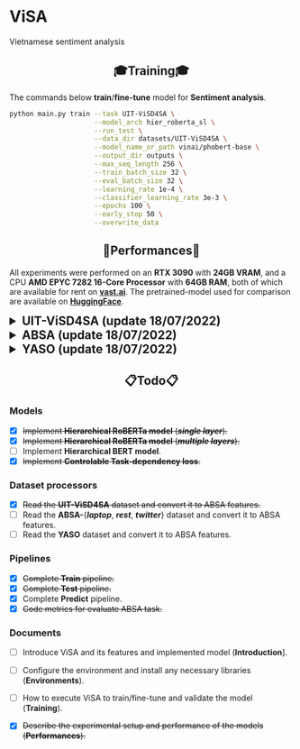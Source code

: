 # ViSA
Vietnamese sentiment analysis 


## <div align="center">🎓Training🎓</div>
The commands below **train**/**fine-tune** model for **Sentiment analysis**.
```bash
python main.py train --task UIT-ViSD4SA \
                     --model_arch hier_roberta_sl \
                     --run_test \
                     --data_dir datasets/UIT-ViSD4SA \
                     --model_name_or_path vinai/phobert-base \
                     --output_dir outputs \
                     --max_seq_length 256 \
                     --train_batch_size 32 \
                     --eval_batch_size 32 \
                     --learning_rate 1e-4 \
                     --classifier_learning_rate 3e-3 \
                     --epochs 100 \
                     --early_stop 50 \
                     --overwrite_data
```
## <div align="center">🥇Performances🥇</div>
All experiments were performed on an **RTX 3090** with **24GB VRAM**, and  a CPU **AMD EPYC 7282 16-Core Processor** with **64GB RAM**, both of which are available for rent on **[vast.ai](https://vast.ai/)**. The pretrained-model used for comparison are available on **[HuggingFace](https://huggingface.co/models)**.
<details>
    <summary style="font-size: 1.50em; font-weight: bold;">UIT-ViSD4SA (update 18/07/2022)</summary>
    <div align="center"><b>Table 1</b>: The overall experimental results</div>
    <table align="center">
        <thead>
            <tr>
                <th align="left" rowspan="2">Model</th>
                <th align="center" rowspan="2">Accuracy</th>
                <th align="center" colspan="3">micro-Average</th>
                <th align="center" colspan="3">macro-Average</th>
                <th align="center" rowspan="2">Reference</th>
            </tr>
            <tr>
                <th align="center">Precision</th>
                <th align="center">Recall</th>
                <th align="center">F1-score</th>
                <th align="center">Precision</th>
                <th align="center">Recall</th>
                <th align="center">F1-score</th>
            </tr>
        </thead>
        <tbody>
            <tr><td align="center" colspan="9"><b>Aspect</b></td></tr>
            <tr>
                <td align="left">BiLSTM_CRF_Base</td>
                <td align="center">.....</td>
                <td align="center">0.6563</td>
                <td align="center">0.6515</td>
                <td align="center">0.6539</td>
                <td align="center">0.6288</td>
                <td align="center">0.6162</td>
                <td align="center">0.6217</td>
                <td align="center">
                    <a href="https://aclanthology.org/2021.paclic-1.34.pdf"><b>Paper</b></a>
                </td>
            </tr>
            <tr>
                <td align="left">BiLSTM_CRF_Large</td>
                <td align="center">.....</td>
                <td align="center">0.6496</td>
                <td align="center">0.6685</td>
                <td align="center">0.6589</td>
                <td align="center">0.6200</td>
                <td align="center">0.6356</td>
                <td align="center">0.6276</td>
                <td align="center">
                    <a href="https://aclanthology.org/2021.paclic-1.34.pdf"><b>Paper</b></a>
                </td>
            </tr>
            <tr>
                <td align="left">HierRoBERTa_SL</td>
                <td align="center">0.8061</td>
                <td align="center">0.6481</td>
                <td align="center">0.6726</td>
                <td align="center">0.6601</td>
                <td align="center">0.6169</td>
                <td align="center">0.6509</td>
                <td align="center">0.6331</td>
                <td align="center">
                    <a href="./statics/logs/hier_roberta_sl.log"><b>Log</b></a>
                </td>
            </tr>
            <tr>
                <td align="left">HierRoBERTa_ML</td>
                <td align="center">0.8045</td>
                <td align="center">0.6528</td>
                <td align="center">0.6750</td>
                <td align="center"><b style="color: red">0.6637</b></td>
                <td align="center">0.6324</td>
                <td align="center">0.6474</td>
                <td align="center"><b style="color: red">0.6391</b></td>
                <td align="center">
                    <a href="./statics/logs/hier_roberta_ml.log"><b>Log</b></a>
                </td>
            </tr>
            <tr><td align="center" colspan="9"><b>Polarity</b></td></tr>
            <tr>
                <td align="left">BiLSTM_CRF_Base</td>
                <td align="center">.....</td>
                <td align="center">0.5488 </td>
                <td align="center">0.5591</td>
                <td align="center">0.5539</td>
                <td align="center">0.4687</td>
                <td align="center">0.4639</td>
                <td align="center">0.4657</td>
                <td align="center"><a href="https://aclanthology.org/2021.paclic-1.34.pdf"><b>Paper</b></a></td>
            </tr>
            <tr>
                <td align="left">BiLSTM_CRF_Large</td>
                <td align="center">.....</td>
                <td align="center">0.5689 </td>
                <td align="center">0.5978</td>
                <td align="center">0.5830</td>
                <td align="center">0.4900</td>
                <td align="center">0.5060</td>
                <td align="center">0.4977</td>
                <td align="center"><a href="https://aclanthology.org/2021.paclic-1.34.pdf"><b>Paper</b></a></td>
            </tr>
            <tr>
                <td align="left">HierRoBERTa_SL</td>
                <td align="center">0.8110</td>
                <td align="center">0.6464</td>
                <td align="center">0.6659</td>
                <td align="center">0.6560</td>
                <td align="center">0.5601</td>
                <td align="center">0.5747</td>
                <td align="center">0.5673</td>
                <td align="center">
                    <a href="./statics/logs/hier_roberta_sl.log"><b>Log</b></a>
                </td>
            </tr>
            <tr>
                <td align="left">HierRoBERTa_ML</td>
                <td align="center">0.8085</td>
                <td align="center">0.6526</td>
                <td align="center">0.6655</td>
                <td align="center"><b style="color: red">0.6590</b></td>
                <td align="center">0.5794</td>
                <td align="center">0.5734</td>
                <td align="center"><b style="color: red">0.5757</b></td>
                <td align="center">
                    <a href="./statics/logs/hier_roberta_ml.log"><b>Log</b></a>
                </td>
            </tr>
            <tr><td align="center" colspan="9"><b>Aspect-polarity</b></td></tr>
            <tr>
                <td align="left">BiLSTM_CRF_Base</td>
                <td align="center">.....</td>
                <td align="center">0.6071</td>
                <td align="center">0.6162</td>
                <td align="center">0.6116</td>
                <td align="center">0.4618</td>
                <td align="center">0.4342</td>
                <td align="center">0.4437</td>
                <td align="center"><a href="https://aclanthology.org/2021.paclic-1.34.pdf"><b>Paper</b></a></td>
            </tr>
            <tr>
                <td align="left">BiLSTM_CRF_Large</td>
                <td align="center">.....</td>
                <td align="center">0.6178</td>
                <td align="center">0.6299</td>
                <td align="center">0.6238</td>
                <td align="center">0.4684</td>
                <td align="center">0.4546</td>
                <td align="center">0.4570</td>
                <td align="center"><a href="https://aclanthology.org/2021.paclic-1.34.pdf"><b>Paper</b></a></td>
            </tr>
            <tr>
                <td align="left">HierRoBERTa_SL</td>
                <td align="center">0.7709</td>
                <td align="center">0.6128</td>
                <td align="center">0.6401</td>
                <td align="center">0.6262</td>
                <td align="center">0.5089</td>
                <td align="center">0.5389</td>
                <td align="center">0.5166</td>
                <td align="center">
                    <a href="./statics/logs/hier_roberta_sl.log"><b>Log</b></a>
                </td>
            </tr>
            <tr>
                <td align="left">HierRoBERTa_ML</td>
                <td align="center">0.7706</td>
                <td align="center">0.6213</td>
                <td align="center">0.6416</td>
                <td align="center"><b style="color: red">0.6313</b></td>
                <td align="center">0.5391</td>
                <td align="center">0.5195</td>
                <td align="center"><b style="color: red">0.5206</b></td>
                <td align="center">
                    <a href="./statics/logs/hier_roberta_ml.log"><b>Log</b></a>
                </td>
            </tr>
        </tbody>
    </table>
    <div align="center"><b>Table 2</b>: Result per class for aspect label of HierRoBERTa_ML</div>
    <table align="center">
        <thead>
             <tr>
               <th align="left" rowspan="2">Aspect</th>
                <th align="center" colspan="3">General Scores</th>
                <th align="center" colspan="3">Polarity F1-scores</th>
            </tr>
            <tr>
                <th align="center">Precision</th>
                <th align="center">Recall</th>
                <th align="center">F1-score</th>
                <th align="center">Negative</th>
                <th align="center">Neutral</th>
                <th align="center">Positive</th>
            </tr>
        </thead>
        <tbody>
            <tr>
                <td align="left">BATTERY</td>
                <td align="center">0.7511</td>
                <td align="center">0.7612</td>
                <td align="center">0.7561</td>
                <td align="center">0.5944</td>
                <td align="center">0.5231</td>
                <td align="center"><b style="color: red">0.8121</b></td>
            </tr>
            <tr>
                <td align="left">CAMERA</td>
                <td align="center">0.7588</td>
                <td align="center">0.7650</td>
                <td align="center"><b style="color: red">0.7619</b></td>
                <td align="center">0.5836</td>
                <td align="center">0.5823</td>
                <td align="center">0.8062</td>
            </tr>
            <tr>
                <td align="left">DESIGN</td>
                <td align="center">0.7059</td>
                <td align="center">0.7024</td>
                <td align="center">0.7042</td>
                <td align="center">0.4188</td>
                <td align="center">0.2857</td>
                <td align="center">0.7600</td>
            </tr>
            <tr>
                <td align="left">FEATURES</td>
                <td align="center">0.5600</td>
                <td align="center">0.5784</td>
                <td align="center">0.5690</td>
                <td align="center">0.4894</td>
                <td align="center">0.4545</td>
                <td align="center">0.6667</td>
            </tr>
            <tr>
                <td align="left">GENERAL</td>
                <td align="center">0.6537</td>
                <td align="center">0.6743</td>
                <td align="center">0.6638</td>
                <td align="center">0.5478</td>
                <td align="center">0.4685</td>
                <td align="center">0.6705</td>
            </tr>
            <tr>
                <td align="left">PERFORMANCE</td>
                <td align="center">0.6381</td>
                <td align="center">0.6535</td>
                <td align="center">0.6457</td>
                <td align="center">0.5061</td>
                <td align="center">0.2714</td>
                <td align="center">0.7165</td>
            </tr>
            <tr>
                <td align="left">PRICE</td>
                <td align="center">0.4640</td>
                <td align="center">0.4981</td>
                <td align="center">0.4804</td>
                <td align="center">0.3937</td>
                <td align="center">0.2963</td>
                <td align="center">0.4907</td>
            </tr>
            <tr>
                <td align="left">SCREEN</td>
                <td align="center">0.6735</td>
                <td align="center">0.7174</td>
                <td align="center">0.6947</td>
                <td align="center">0.5067</td>
                <td align="center">0.3529</td>
                <td align="center">0.7748</td>
            </tr>
            <tr>
                <td align="left">SER&ACC </td>
                <td align="center">0.5672</td>
                <td align="center">0.6527</td>
                <td align="center">0.6069</td>
                <td align="center">0.2939</td>
                <td align="center">0.2857</td>
                <td align="center">0.6727</td>
            </tr>
            <tr>
                <td align="left">STORAGE</td>
                <td align="center">0.5517</td>
                <td align="center">0.4706</td>
                <td align="center">0.5079</td>
                <td align="center">0.3478</td>
                <td align="center">0.4444</td>
                <td align="center">0.6000</td>
            </tr>
        </tbody>
    </table>
    <div align="center"><b>Table 3</b>:  Result per class for only sentiment polarity label of HierRoBERTa_ML</div>
    <table align="center">
        <thead>
            <tr>
                <th align="left">Sentiment</th>
                <th align="center">Precision</th>
                <th align="center">Recall</th>
                <th align="center">F1-score</th>
            </tr>
        </thead>
        <tbody>
            <tr>
                <td align="left">NEGATIVE</td>
                <td align="center">0.5400</td>
                <td align="center">0.5579</td>
                <td align="center">0.5488</td>
            </tr>           
            <tr>
                <td align="left">NEUTRAL</td>
                <td align="center">0.4704</td>
                <td align="center">0.4157</td>
                <td align="center">0.4414</td>
            </tr>
            <tr>
                <td align="left">POSITIVE</td>
                <td align="center">0.7278</td>
                <td align="center">0.7466</td>
                <td align="center"><b style="color: red">0.7371</b></td>
            </tr>
        </tbody>
    </table>
</details>
<details>
    <summary style="font-size: 1.50em; font-weight: bold;">ABSA (update 18/07/2022)</summary>
</details>
<details>
    <summary style="font-size: 1.50em; font-weight: bold;">YASO (update 18/07/2022)</summary>
</details>

## <div align="center">📋Todo📋</div>
### Models
- [x] ~~Implement **Hierarchical RoBERTa model** (***single layer***).~~
- [x] ~~Implement **Hierarchical RoBERTa model** (***multiple layers***).~~
- [ ] Implement **Hierarchical BERT model**.
- [x] ~~Implement **Controlable Task-dependency loss**.~~
### Dataset processors
- [x] ~~Read the **UIT-ViSD4SA** dataset and convert it to ABSA features.~~
- [ ] Read the **ABSA-**{***laptop***, ***rest***, ***twitter***} dataset and convert it to ABSA features.
- [ ] Read the **YASO** dataset and convert it to ABSA features.
### Pipelines
- [X] ~~Complete **Train** pipeline.~~
- [X] ~~Complete **Test** pipeline.~~
- [X] Complete **Predict** pipeline.
- [X] ~~Code metrics for evaluate ABSA task.~~
### Documents
- [ ] Introduce ViSA and its features and implemented model (**Introduction**].
- [ ] Configure the environment and install any necessary libraries (**Environments**).
- [ ] How to execute ViSA to train/fine-tune and validate the model (**Training**).
- [x] ~~Describe the experimental setup and performance of the models (**Performances**).~~

